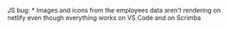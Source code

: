 JS bug:
    * Images and icons from the employees data aren't rendering on netlify even though everything works on VS Code and on Scrimba